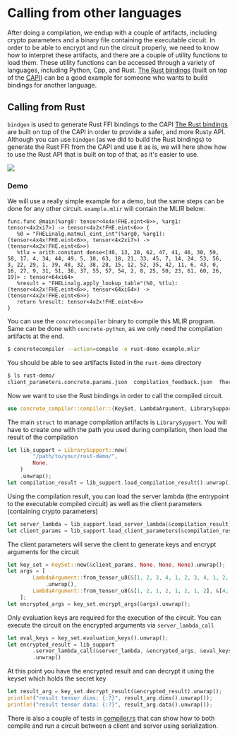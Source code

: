 # Calling from other languages

After doing a compilation, we endup with a couple of artifacts, including crypto parameters and a binary file containing the executable circuit. In order to be able to encrypt and run the circuit properly, we need to know how to interpret these artifacts, and there are a couple of utility functions to load them. These utility functions can be accessed through a variety of languages, including Python, Cpp, and Rust. [The Rust bindings](https://github.com/zama-ai/concrete/tree/release/2.1.x/compilers/concrete-compiler/compiler/lib/Bindings/Rust) (built on top of the [CAPI](https://github.com/zama-ai/concrete/tree/release/2.1.x/compilers/concrete-compiler/compiler/include/concretelang-c)) can be a good example for someone who wants to build bindings for another language.

## Calling from Rust

`bindgen` is used to generate Rust FFI bindings to the CAPI
[The Rust bindings](https://github.com/zama-ai/concrete/tree/release/2.1.x/compilers/concrete-compiler/compiler/lib/Bindings/Rust) are built on top of the CAPI in order to provide a safer, and more Rusty API. Although you can use `bindgen` (as we did to build the Rust bindings) to generate the Rust FFI from the CAPI and use it as is, we will here show how to use the Rust API that is built on top of that, as it's easier to use.

![](../\_static/calling\_from\_other\_lang\_rust\_bindings.jpg)


### Demo

We will use a really simple example for a demo, but the same steps can be done for any other circuit. `example.mlir` will contain the MLIR below:

```mlir
func.func @main(%arg0: tensor<4x4x!FHE.eint<6>>, %arg1: tensor<4x2xi7>) -> tensor<4x2x!FHE.eint<6>> {
   %0 = "FHELinalg.matmul_eint_int"(%arg0, %arg1): (tensor<4x4x!FHE.eint<6>>, tensor<4x2xi7>) -> (tensor<4x2x!FHE.eint<6>>)
   %tlu = arith.constant dense<[40, 13, 20, 62, 47, 41, 46, 30, 59, 58, 17, 4, 34, 44, 49, 5, 10, 63, 18, 21, 33, 45, 7, 14, 24, 53, 56, 3, 22, 29, 1, 39, 48, 32, 38, 28, 15, 12, 52, 35, 42, 11, 6, 43, 0, 16, 27, 9, 31, 51, 36, 37, 55, 57, 54, 2, 8, 25, 50, 23, 61, 60, 26, 19]> : tensor<64xi64>
   %result = "FHELinalg.apply_lookup_table"(%0, %tlu): (tensor<4x2x!FHE.eint<6>>, tensor<64xi64>) -> (tensor<4x2x!FHE.eint<6>>)
   return %result: tensor<4x2x!FHE.eint<6>>
}
```

You can use the `concretecompiler` binary to compile this MLIR program. Same can be done with `concrete-python`, as we only need the compilation artifacts at the end.

```bash
$ concretecompiler --action=compile -o rust-demo example.mlir
```

You should be able to see artifacts listed in the `rust-demo` directory

```bash
$ ls rust-demo/
client_parameters.concrete.params.json  compilation_feedback.json  fhecircuit-client.h  sharedlib.so  staticlib.a
```

Now we want to use the Rust bindings in order to call the compiled circuit.

```rust
use concrete_compiler::compiler::{KeySet, LambdaArgument, LibrarySupport};
```

The main `struct` to manage compilation artifacts is `LibrarySypport`. You will have to create one with the path you used during compilation, then load the result of the compilation

```rust
let lib_support = LibrarySupport::new(
        "/path/to/your/rust-demo/",
        None,
    )
    .unwrap();
let compilation_result = lib_support.load_compilation_result().unwrap();
```

Using the compilation result, you can load the server lambda (the entrypoint to the executable compiled circuit) as well as the client parameters (containing crypto parameters)

```rust
let server_lambda = lib_support.load_server_lambda(&compilation_result).unwrap();
let client_params = lib_support.load_client_parameters(&compilation_result).unwrap();
```

The client parameters will serve the client to generate keys and encrypt arguments for the circuit

```rust
let key_set = KeySet::new(&client_params, None, None, None).unwrap();
let args = [
        LambdaArgument::from_tensor_u8(&[1, 2, 3, 4, 1, 2, 3, 4, 1, 2, 3, 4, 1, 2, 3, 4], &[4, 4])
            .unwrap(),
        LambdaArgument::from_tensor_u8(&[1, 2, 1, 2, 1, 2, 1, 2], &[4, 2]).unwrap(),
    ];
let encrypted_args = key_set.encrypt_args(&args).unwrap();
```

Only evaluation keys are required for the execution of the circuit. You can execute the circuit on the encrypted arguments via `server_lambda_call`

```rust
let eval_keys = key_set.evaluation_keys().unwrap();
let encrypted_result = lib_support
        .server_lambda_call(&server_lambda, &encrypted_args, &eval_keys)
        .unwrap()
```

At this point you have the encrypted result and can decrypt it using the keyset which holds the secret key

```rust
let result_arg = key_set.decrypt_result(&encrypted_result).unwrap();
println!("result tensor dims: {:?}", result_arg.dims().unwrap());
println!("result tensor data: {:?}", result_arg.data().unwrap());
```

There is also a couple of tests in [compiler.rs](https://github.com/zama-ai/concrete/blob/release/2.1.x/compilers/concrete-compiler/compiler/lib/Bindings/Rust/src/compiler.rs) that can show how to both compile and run a circuit between a client and server using serialization.
